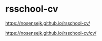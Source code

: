# rsschool-cv
https://nosensejk.github.io/rsschool-cv/

https://nosensejk.github.io/rsschool-cv/cv/

